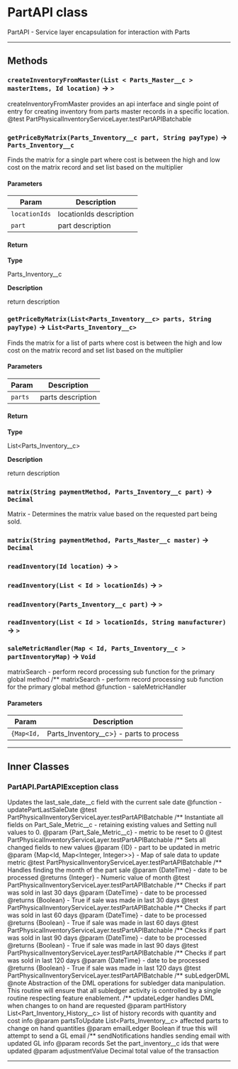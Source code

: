 # PartAPI class

 PartAPI - Service layer encapsulation for interaction with Parts

---
## Methods
### `createInventoryFromMaster(List < Parts_Master__c > masterItems, Id location)` → `>`

 createInventoryFromMaster provides an api interface and single point of entry for creating inventory from parts master records in a specific location. @test PartPhysicalInventoryServiceLayer.testPartAPIBatchable

### `getPriceByMatrix(Parts_Inventory__c part, String payType)` → `Parts_Inventory__c`

Finds the matrix for a single part where cost is between the high and low cost on the matrix record and set list based on the multiplier

#### Parameters
|Param|Description|
|-----|-----------|
|`locationIds` |  locationIds description |
|`part` |  part description |

#### Return

**Type**

Parts_Inventory__c

**Description**

return description

### `getPriceByMatrix(List<Parts_Inventory__c> parts, String payType)` → `List<Parts_Inventory__c>`

Finds the matrix for a list of parts where cost is between the high and low cost on the matrix record and set list based on the multiplier

#### Parameters
|Param|Description|
|-----|-----------|
|`parts` |  parts description |

#### Return

**Type**

List<Parts_Inventory__c>

**Description**

return description

### `matrix(String paymentMethod, Parts_Inventory__c part)` → `Decimal`

 Matrix - Determines the matrix value based on the requested part being sold.

### `matrix(String paymentMethod, Parts_Master__c master)` → `Decimal`
### `readInventory(Id location)` → `>`
### `readInventory(List < Id > locationIds)` → `>`
### `readInventory(Parts_Inventory__c part)` → `>`
### `readInventory(List < Id > locationIds, String manufacturer)` → `>`
### `saleMetricHandler(Map < Id, Parts_Inventory__c > partInventoryMap)` → `Void`

 matrixSearch - perform record processing sub function for the primary global method /** matrixSearch - perform record processing sub function for the primary global method @function - saleMetricHandler

#### Parameters
|Param|Description|
|-----|-----------|
|`{Map<Id,` |  Parts_Inventory__c>} - parts to process |

---
## Inner Classes

### PartAPI.PartAPIException class

 Updates the last_sale_date__c field with the current sale date @function - updatePartLastSaleDate @test PartPhysicalInventoryServiceLayer.testPartAPIBatchable /** Instantiate all fields on Part_Sale_Metric__c - retaining existing values and Setting null values to 0. @param {Part_Sale_Metric__c} - metric to be reset to 0 @test PartPhysicalInventoryServiceLayer.testPartAPIBatchable /** Sets all changed fields to new values @param {ID} - part to be updated in metric @param {Map<Id, Map<Integer, Integer>>} - Map of sale data to update metric @test PartPhysicalInventoryServiceLayer.testPartAPIBatchable /** Handles finding the month of the part sale @param {DateTime} - date to be processed @returns {Integer} - Numeric value of month @test PartPhysicalInventoryServiceLayer.testPartAPIBatchable /** Checks if part was sold in last 30 days @param {DateTime} - date to be processed @returns {Boolean} - True if sale was made in last 30 days @test PartPhysicalInventoryServiceLayer.testPartAPIBatchable /** Checks if part was sold in last 60 days @param {DateTime} - date to be processed @returns {Boolean} - True if sale was made in last 60 days @test PartPhysicalInventoryServiceLayer.testPartAPIBatchable /** Checks if part was sold in last 90 days @param {DateTime} - date to be processed @returns {Boolean} - True if sale was made in last 90 days @test PartPhysicalInventoryServiceLayer.testPartAPIBatchable /** Checks if part was sold in last 120 days @param {DateTime} - date to be processed @returns {Boolean} - True if sale was made in last 120 days @test PartPhysicalInventoryServiceLayer.testPartAPIBatchable /** subLedgerDML @note Abstraction of the DML operations for subledger data manipulation. This routine will ensure that all subledger activity is controlled by a single routine respecting feature enablement. /** updateLedger handles DML when changes to on hand are requested @param  partHistory   List<Part_Inventory_History__c> list of history records with quantity and cost info @param  partsToUpdate List<Parts_Inventory__c> affected parts to change on hand quantities @param  emailLedger   Boolean if true this will attempt to send a GL email /** sendNotifications handles sending email with updated GL info @param  records Set<Id> the part_inventory__c ids that were updated @param  adjustmentValue Decimal total value of the transaction

---
